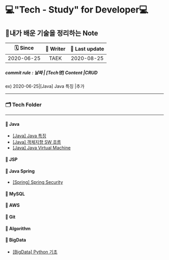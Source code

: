 # 💻"Tech - Study" for Developer💻

## 📖내가 배운 기술을 정리하는 Note

|  🗓 Since   | 📝 Writer | 📅 Last update |
| :--------: | :------: | :-----------: |
| 2020-06-25 |   TAEK   |  2020-08-25   |

##### commit rule : 날짜 | [Tech명] Content |CRUD

 ex) 2020-06-25|[Java] Java 특징 |추가 

---

### 🗂 Tech Folder

---

#### 📒 Java

* [[Java] Java 특징](https://github.com/hyungtaik/Tech-Study/blob/master/Java/%5BJava%5D%20Java%20%ED%8A%B9%EC%A7%95.md)
* [[Java] 객체지향 SW 흐름](https://github.com/hyungtaik/Tech-Study/blob/master/Java/%5BJava%5D%20%EA%B0%9D%EC%B2%B4%EC%A7%80%ED%96%A5%20SW%20%ED%9D%90%EB%A6%84.md)
* [[Java] Java Virtual Machine](https://github.com/hyungtaik/Tech-Study/blob/master/Java/%5BJava%5D%20Java%20Virtual%20Machine.md)

#### 📕 JSP

#### 📗 Java Spring

- [[Spring] Spring Security](https://github.com/hyungtaik/Tech-Study/blob/master/Java%20Spring/%5BSpring%5D%20Spring%20Security.md)

#### 📘 MySQL

#### 📙 AWS

#### 📔 Git

#### 📓 Algorithm

#### 📒 BigData

- [[BigData] Python 기초](BigData/Python_Study.md)







